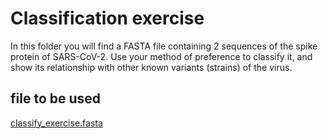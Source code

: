 # Classification exercise

In this folder you will find a FASTA file containing 2 sequences of the spike protein of SARS-CoV-2.
Use your method of preference to classify it, and show its relationship with other known variants (strains) of the virus.

## file to be used

[classify_exercise.fasta]()